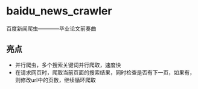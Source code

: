 # baidu_news_crawler
百度新闻爬虫————毕业论文前奏曲

## 亮点
- 并行爬虫，多个搜索关键词并行爬取，速度快
- 在请求网页时，爬取当前页面的搜索结果，同时检查是否有下一页，如果有，则修改url中的页数，继续循环爬取
